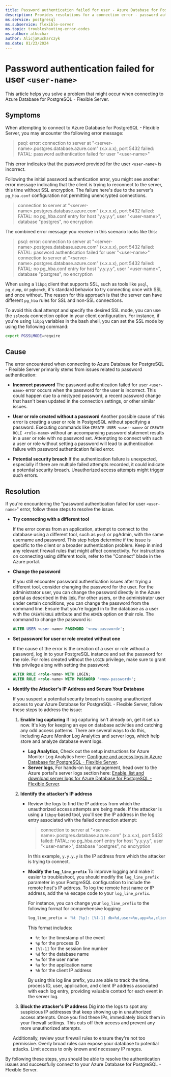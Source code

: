 ```yaml
---
title: Password authentication failed for user - Azure Database for PostgreSQL - Flexible Server
description: Provides resolutions for a connection error - password authentication failed for user `<user-name>`.
ms.service: postgresql
ms.subservice: flexible-server
ms.topic: troubleshooting-error-codes
ms.author: alkuchar
author: AlicjaKucharczyk
ms.date: 01/23/2024
---
```


# Password authentication failed for user `<user-name>`
This article helps you solve a problem that might occur when connecting to Azure Database for PostgreSQL - Flexible Server.


## Symptoms
When attempting to connect to Azure Database for PostgreSQL - Flexible Server, you may encounter the following error message:

> psql: error: connection to server at "\<server-name\>.postgres.database.azure.com" (x.x.x.x), port 5432 failed: FATAL:  password authentication failed for user "\<user-name\>"

This error indicates that the password provided for the user `<user-name>` is incorrect.

Following the initial password authentication error, you might see another error message indicating that the client is trying to reconnect to the server, this time without SSL encryption. The failure here's due to the server's `pg_hba.conf` configuration not permitting unencrypted connections.


> connection to server at "\<server-name\>.postgres.database.azure.com" (x.x.x.x), port 5432 failed: FATAL:  no pg_hba.conf entry for host "y.y.y.y", user "\<user-name\>", database "postgres", no encryption


The combined error message you receive in this scenario looks like this:


> psql: error: connection to server at "\<server-name\>.postgres.database.azure.com" (x.x.x.x), port 5432 failed: FATAL:  password authentication failed for user "\<user-name\>"
connection to server at "\<server-name\>.postgres.database.azure.com" (x.x.x.x), port 5432 failed: FATAL:  no pg_hba.conf entry for host "y.y.y.y", user "\<user-name\>", database "postgres", no encryption


When using a `libpq` client that supports SSL, such as tools like `psql`, `pg_dump`, or `pgbench`, it's standard behavior to try connecting once with SSL and once without. The reason for this approach is that the server can have different `pg_hba` rules for SSL and non-SSL connections.

To avoid this dual attempt and specify the desired SSL mode, you can use the `sslmode` connection option in your client configuration. For instance, if you're using `libpq` variables in the bash shell, you can set the SSL mode by using the following command:

```bash
export PGSSLMODE=require
```


## Cause
The error encountered when connecting to Azure Database for PostgreSQL - Flexible Server primarily stems from issues related to password authentication:

* **Incorrect password**
The password authentication failed for user `<user-name>` error occurs when the password for the user is incorrect. This could happen due to a mistyped password, a recent password change that hasn't been updated in the connection settings, or other similar issues.

* **User or role created without a password**
Another possible cause of this error is creating a user or role in PostgreSQL without specifying a password. Executing commands like `CREATE USER <user-name>` or `CREATE ROLE <role-name>` without an accompanying password statement results in a user or role with no password set. Attempting to connect with such a user or role without setting a password will lead to authentication failure with password authentication failed error.

* **Potential security breach**
If the authentication failure is unexpected, especially if there are multiple failed attempts recorded, it could indicate a potential security breach. Unauthorized access attempts might trigger such errors. 

## Resolution
If you're encountering the "password authentication failed for user `<user-name>`" error, follow these steps to resolve the issue.

* **Try connecting with a different tool**

  If the error comes from an application, attempt to connect to the database using a different tool, such as `psql` or pgAdmin, with the same username and password. This step helps determine if the issue is specific to the client or a broader authentication problem. Keep in mind any relevant firewall rules that might affect connectivity. For instructions on connecting using different tools, refer to the "Connect" blade in the Azure portal.

* **Change the password**

  If you still encounter password authentication issues after trying a different tool, consider changing the password for the user. For the administrator user, you can change the password directly in the Azure portal as described in this [link](how-to-manage-server-portal.md#reset-admin-password). For other users, or the administrator user under certain conditions, you can change the password from the command line. Ensure that you're logged in to the database as a user with the `CREATEROLE` attribute and the `ADMIN` option on their role. The command to change the password is:

  ```sql
  ALTER USER <user-name> PASSWORD '<new-password>';
  ```

* **Set password for user or role created without one**

  If the cause of the error is the creation of a user or role without a password, log in to your PostgreSQL instance and set the password for the role. For roles created without the `LOGIN` privilege, make sure to grant this privilege along with setting the password:

  ```sql
  ALTER ROLE <role-name> WITH LOGIN;
  ALTER ROLE <role-name> WITH PASSWORD '<new-password>';
  ```
  
* **Identify the Attacker's IP Address and Secure Your Database**

  If you suspect a potential security breach is causing unauthorized access to your Azure Database for PostgreSQL - Flexible Server, follow these steps to address the issue:

    1. **Enable log capturing**
    If log capturing isn't already on, get it set up now. It's key for keeping an eye on database activities and catching any odd access patterns. There are several ways to do this, including Azure Monitor Log Analytics and server logs, which help store and analyze database event logs.
       * **Log Analytics**, Check out the setup instructions for Azure Monitor Log Analytics here: [Configure and access logs in Azure Database for PostgreSQL - Flexible Server](how-to-configure-and-access-logs.md).
       * **Server logs**, For hands-on log management, head over to the Azure portal's server logs section here: [Enable, list and download server logs for Azure Database for PostgreSQL - Flexible Server](how-to-server-logs-portal.md).

    2. **Identify the attacker's IP address**
       * Review the logs to find the IP address from which the unauthorized access attempts are being made. If the attacker is using a `libpq`-based tool, you'll see the IP address in the log entry associated with the failed connection attempt:
         > connection to server at "\<server-name\>.postgres.database.azure.com" (x.x.x.x), port 5432 failed: FATAL: no pg_hba.conf entry for host "y.y.y.y", user "\<user-name\>", database "postgres", no encryption
      
            In this example, `y.y.y.y` is the IP address from which the attacker is trying to connect.

       * **Modify the `log_line_prefix`**
       To improve logging and make it easier to troubleshoot, you should modify the `log_line_prefix` parameter in your PostgreSQL configuration to include the remote host's IP address. To log the remote host name or IP address, add the `%h` escape code to your `log_line_prefix`.
            
         For instance, you can change your `log_line_prefix` to the following format for comprehensive logging:

          ```bash
          log_line_prefix = '%t [%p]: [%l-1] db=%d,user=%u,app=%a,client=%h '
          ```
      
          This format includes:
      
          * `%t` for the timestamp of the event
          * `%p` for the process ID
          * `[%l-1]` for the session line number
          * `%d` for the database name
          * `%u` for the user name
          * `%a` for the application name
          * `%h` for the client IP address
         
      
          By using this log line prefix, you are able to track the time, process ID, user, application, and client IP address associated with each log entry, providing valuable context for each event in the server log.

    3. **Block the attacker's IP address**
    Dig into the logs to spot any suspicious IP addresses that keep showing up in unauthorized access attempts. Once you find these IPs, immediately block them in your firewall settings. This cuts off their access and prevent any more unauthorized attempts.

    Additionally, review your firewall rules to ensure they're not too permissive. Overly broad rules can expose your database to potential attacks. Limit access to only known and necessary IP ranges.
  


By following these steps, you should be able to resolve the authentication issues and successfully connect to your Azure Database for PostgreSQL - Flexible Server.







